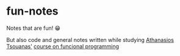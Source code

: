 # fun-notes

Notes that are fun! 😁

But also code and general notes written while studying [Athanasios Tsouanas'](https://tsouanas.org/) [course on funcional programming](https://www.youtube.com/playlist?list=PLlWL3aOWFGDiNA6VIeunnAlg8lsQkevTk)
